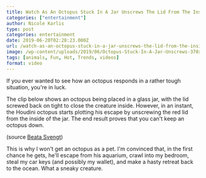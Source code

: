 ```yaml
---
title: Watch As An Octopus Stuck In A Jar Unscrews The Lid From The Inside
categories: ["entertainment"]
author: Nicole Karlis
type: post
categories: entertainment
date: 2019-06-20T02:28:23.000Z
url: /watch-as-an-octopus-stuck-in-a-jar-unscrews-the-lid-from-the-inside/
image: /wp-content/uploads/2019/06/Octopus-Stuck-In-A-Jar-Unscrews-370x208.jpg
tags: [animals, Fun, Hot, Trends, videos]
format: video
---
```


If you ever wanted to see how an octopus responds in a rather tough situation, you're in luck.

The clip below shows an octopus being placed in a glass jar, with the lid screwed back on tight to close the creature inside. However, in an instant, the Houdini octopus starts plotting his escape by unscrewing the red lid from the inside of the jar. The end result proves that you can't keep an octopus down.

(source [Beata Svengt](https://web.archive.org/web/20150111145535/https://www.youtube.com/channel/UCTSew0vo3x2PGE_OaNfhxuA))

This is why I won't get an octopus as a pet. I'm convinced that, in the first chance he gets, he'll escape from his aquarium, crawl into my bedroom, steal my car keys (and possibly my wallet), and make a hasty retreat back to the ocean. What a sneaky creature.
